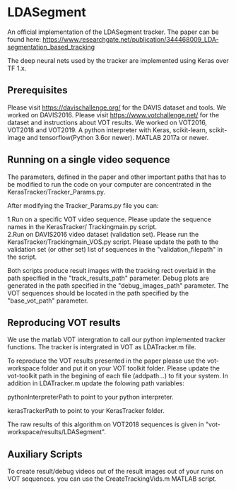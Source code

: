 # LDASegment
An official implementation of the LDASegment tracker. The paper can be found here:
https://www.researchgate.net/publication/344468009_LDA-segmentation_based_tracking

The deep neural nets used by the tracker are implemented using Keras over TF 1.x.

## Prerequisites
Please visit https://davischallenge.org/ for the DAVIS dataset and tools. We worked on DAVIS2016.
Please visit https://www.votchallenge.net/ for the dataset and instructions about VOT results. We worked on VOT2016, VOT2018 and VOT2019.
A python interpreter with Keras, scikit-learn, scikit-image and tensorflow(Python 3.6or newer).
MATLAB 2017a or newer.    

## Running on a single video sequence
The parameters, defined in the paper and other important paths that has to be modified to run the code on your computer are concentrated in the KerasTracker/Tracker_Params.py.

After modifying the Tracker_Params.py file you can:

1.Run on a specific VOT video sequence. Please update the sequence names in the KerasTracker/ Trackingmain.py script.  
2.Run on DAVIS2016 video dataset (validation set). Please run the KerasTracker/Trackingmain_VOS.py script.  Please update the path to the validation set (or other set) list of sequences in the "validation_filepath" in the script. 

Both scripts produce result images with the tracking rect overlaid in the path specified in the "track_results_path" parameter.
Debug plots are generated in the path specified in the "debug_images_path" parameter.
The VOT sequences should be located in the path specified by the "base_vot_path" parameter.

## Reproducing VOT results
We use the matlab VOT intergration to call our python implemented tracker functions. The tracker is intergrated in VOT as LDATracker.m file.

To reproduce the VOT results presented in the paper please use the vot-workspace folder and put it on your VOT toolkit folder.
Please update the vot-toolkit path in the begining of each file (addpath...) to fit your system. 
In addition in LDATracker.m update the folowing path variables:

pythonInterpreterPath to point to your python interpreter.

kerasTrackerPath to point to your KerasTracker folder.

The raw results of this algorithm on VOT2018 sequences is given in "vot-workspace/results/LDASegment".

## Auxiliary Scripts
To create result/debug videos out of the result images out of your runs on VOT sequences. you can use the CreateTrackingVids.m MATLAB script.




